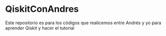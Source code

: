 # QiskitConAndres
Este repositorio es para los códigos que realicemos entre Andrés y yo para aprender Qiskit y hacer el tutorial
